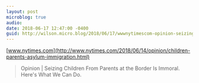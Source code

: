 ```yaml
---
layout: post
microblog: true
audio: 
date: 2018-06-17 12:47:00 -0400
guid: http://wilson.micro.blog/2018/06/17/wwwnytimescom-opinion-seizing.html
---
```

 [www.nytimes.com](http://www.nytimes.com/2018/06/14/opinion/children-parents-asylum-immigration.html)

> Opinion | Seizing Children From Parents at the Border Is Immoral. Here's What We Can Do.
